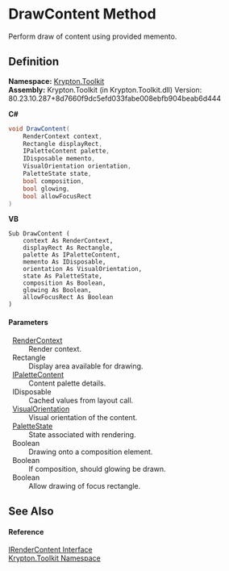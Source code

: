 # DrawContent Method


Perform draw of content using provided memento.



## Definition
**Namespace:** <a href="79d2eac2-21f4-54ff-7552-b20c33c30600.md">Krypton.Toolkit</a>  
**Assembly:** Krypton.Toolkit (in Krypton.Toolkit.dll) Version: 80.23.10.287+8d7660f9dc5efd033fabe008ebfb904beab6d444

**C#**
``` C#
void DrawContent(
	RenderContext context,
	Rectangle displayRect,
	IPaletteContent palette,
	IDisposable memento,
	VisualOrientation orientation,
	PaletteState state,
	bool composition,
	bool glowing,
	bool allowFocusRect
)
```
**VB**
``` VB
Sub DrawContent ( 
	context As RenderContext,
	displayRect As Rectangle,
	palette As IPaletteContent,
	memento As IDisposable,
	orientation As VisualOrientation,
	state As PaletteState,
	composition As Boolean,
	glowing As Boolean,
	allowFocusRect As Boolean
)
```



#### Parameters
<dl><dt>  <a href="ef60a5af-08ff-7a94-87f5-362a7e392cd4.md">RenderContext</a></dt><dd>Render context.</dd><dt>  Rectangle</dt><dd>Display area available for drawing.</dd><dt>  <a href="f2a5541d-c7c1-2c4b-162d-a4616ecccc95.md">IPaletteContent</a></dt><dd>Content palette details.</dd><dt>  IDisposable</dt><dd>Cached values from layout call.</dd><dt>  <a href="d38051f8-c2cc-e81c-0029-02f7ad46f2fa.md">VisualOrientation</a></dt><dd>Visual orientation of the content.</dd><dt>  <a href="93e626cd-00cf-240e-06c6-ab4d47e982ba.md">PaletteState</a></dt><dd>State associated with rendering.</dd><dt>  Boolean</dt><dd>Drawing onto a composition element.</dd><dt>  Boolean</dt><dd>If composition, should glowing be drawn.</dd><dt>  Boolean</dt><dd>Allow drawing of focus rectangle.</dd></dl>

## See Also


#### Reference
<a href="3d77a738-fc02-672a-7fc3-813901f8a18b.md">IRenderContent Interface</a>  
<a href="79d2eac2-21f4-54ff-7552-b20c33c30600.md">Krypton.Toolkit Namespace</a>  
